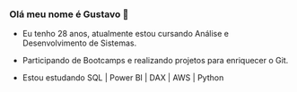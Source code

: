 ### Olá meu nome é Gustavo 👋

- Eu tenho 28 anos, atualmente estou cursando Análise e Desenvolvimento de Sistemas.

- Participando de Bootcamps e realizando projetos para enriquecer o Git.

- Estou estudando SQL | Power BI | DAX | AWS | Python

<!--
**GustavoCecco/GustavoCecco** is a ✨ _special_ ✨ repository because its `README.md` (this file) appears on your GitHub profile.

Here are some ideas to get you started:

- 🔭 I’m currently working on ...
- 🌱 I’m currently learning ...
- 👯 I’m looking to collaborate on ...
- 🤔 I’m looking for help with ...
- 💬 Ask me about ...
- 📫 How to reach me: ...
- 😄 Pronouns: ...
- ⚡ Fun fact: ...
-->

